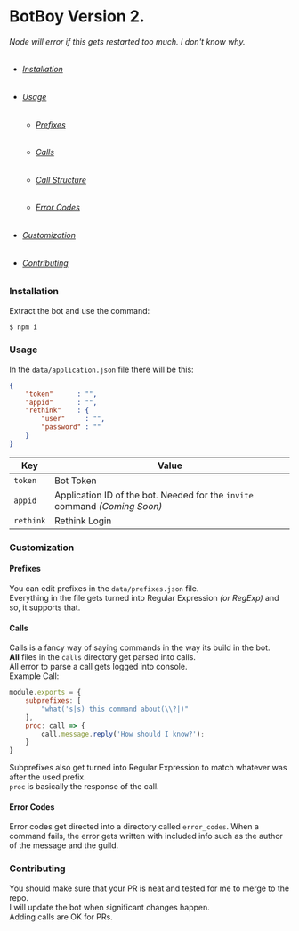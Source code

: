 # BotBoy Version 2.
###### Node will error if this gets restarted too much. I don't know why.
* ###### [Installation](#installation)
* ###### [Usage](#usage)
  * ###### [Prefixes](#prefixes)
  * ###### [Calls](#calls)
  * ###### [Call Structure](#call_structure)
  * ###### [Error Codes](#error_codes)
* ###### [Customization](#customization)
* ###### [Contributing](#contributing)

### Installation
Extract the bot and use the command:
```ruby
$ npm i
```

### Usage
In the `data/application.json` file there will be this:
```json
{
	"token"      : "",
	"appid"      : "",
	"rethink"    : {
		"user"     : "",
		"password" : ""
	}
}
```
| Key       | Value                                                                      |
|-----------|----------------------------------------------------------------------------|
| `token`   | Bot Token                                                                  |
| `appid`   | Application ID of the bot. Needed for the `invite` command *(Coming Soon)* |
| `rethink` | Rethink Login                                                              |

### Customization
#### Prefixes
You can edit prefixes in the `data/prefixes.json` file.  
Everything in the file gets turned into Regular Expression *(or RegExp)* and so, it supports that.
#### Calls
Calls is a fancy way of saying commands in the way its build in the bot.  
**All** files in the `calls` directory get parsed into calls.  
All error to parse a call gets logged into console.  
Example Call:  
```js
module.exports = {
	subprefixes: [
		"what('s|s) this command about(\\?|)"
	],
	proc: call => {
		call.message.reply('How should I know?');
	}
}
```
Subprefixes also get turned into Regular Expression to match whatever was after the used prefix.  
`proc` is basically the response of the call.
#### Error Codes
Error codes get directed into a directory called `error_codes`.
When a command fails, the error gets written with included info such as the author of the message and the guild.
### Contributing
You should make sure that your PR is neat and tested for me to merge to the repo.  
I will update the bot when significant changes happen.  
Adding calls are OK for PRs.
